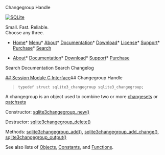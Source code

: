 




Changegroup Handle




[![SQLite](../images/sqlite370_banner.gif)](../index.html)


Small. Fast. Reliable.  
Choose any three.


* [Home](../index.html)* [Menu](javascript:void(0))* [About](../about.html)* [Documentation](../docs.html)* [Download](../download.html)* [License](../copyright.html)* [Support](../support.html)* [Purchase](../prosupport.html)* [Search](javascript:void(0))




* [About](../about.html)* [Documentation](../docs.html)* [Download](../download.html)* [Support](../support.html)* [Purchase](../prosupport.html)






Search Documentation
Search Changelog







[## Session Module C Interface](../session/intro.html)## Changegroup Handle


> ```
> typedef struct sqlite3_changegroup sqlite3_changegroup;
> 
> ```


A changegroup is an object used to combine two or more 
[changesets](../sessionintro.html#changeset) or [patchsets](../sessionintro.html#changeset)


Constructor: [sqlite3changegroup\_new()](../session/sqlite3changegroup_new.html)


Destructor: [sqlite3changegroup\_delete()](../session/sqlite3changegroup_delete.html)


Methods:
 [sqlite3changegroup\_add()](../session/sqlite3changegroup_add.html),
[sqlite3changegroup\_add\_change()](../session/sqlite3changegroup_add_change.html),
[sqlite3changegroup\_output()](../session/sqlite3changegroup_output.html)


See also lists of
 [Objects](../session/objlist.html),
 [Constants](../session/constlist.html), and
 [Functions](../session/funclist.html).


